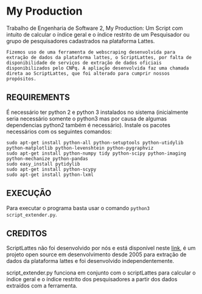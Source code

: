 # My Production

Trabalho de Engenharia de Software 2, My Production:
    Um Script com intuito de calcular o índice geral e o índice restrito de um Pesquisador ou grupo de pesquisadores cadastrados na plataforma Lattes.

    Fizemos uso de uma ferramenta de webscraping desenvolvida para extração de dados da plataforma lattes, o ScriptLattes, por falta de disponibilidade de serviços de extração de dados oficiais disponibilizados pelo CNPq. A apliação desenvolvida faz uma chamada direta ao ScriptLattes, que foi alterado para cumprir nossos propósitos.

## REQUIREMENTS

É necessário ter python 2 e python 3 instalados no sistema (inicialmente seria necessário somente o python3 mas por causa de algumas dependencias python2 também é necessário). Instale os pacotes necessários com os seguintes comandos:

``` 
sudo apt-get install python-all python-setuptools python-utidylib python-matplotlib python-levenshtein python-pygraphviz
sudo apt-get install python-numpy tidy python-scipy python-imaging python-mechanize python-pandas
sudo easy_install pytidylib
sudo apt-get install python-scypy
sudo apt-get install python-lxml
```

## EXECUÇÃO

Para executar o programa basta usar o comando `python3 script_extender.py`.


## CREDITOS

ScriptLattes não foi desenvolvido por nós e está disponível neste [link](http://scriptlattes.sourceforge.net/code.html), é um projeto open source em desenvolvimento desde 2005 para extração de dados da plataforma lattes e foi desenvolvido independentemente.

script_extender.py funciona em conjunto com o scriptLattes para calcular o índice geral e o índice restrito dos pesquisadores a partir dos dados extraídos com a ferramenta.



